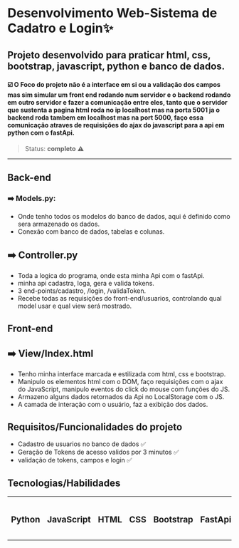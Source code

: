 # Desenvolvimento Web-Sistema de Cadatro e Login✨

## Projeto desenvolvido para praticar html, css, bootstrap, javascript, python e banco de dados. 

 #### ☑️ O Foco do projeto não é a interface em si ou a validação dos campos mas sim simular um front end rodando num servidor e o backend rodando em outro servidor e fazer a comunicação entre eles, tanto que o servidor que sustenta a pagina html roda no ip localhost mas na porta 5001 ja o backend roda tambem em localhost mas na port 5000, faço essa comunicação atraves de requisições do ajax do javascript para a api em python com o fastApi.
 
> Status: **completo** ⚠️
<hr>

## Back-end

 ### ➡️ Models.py:
- Onde tenho todos os modelos do  banco de dados, aqui é definido como sera armazenado os dados. 
- Conexão com banco de dados, tabelas e colunas.

## ➡️ Controller.py
- Toda a logica do programa, onde esta minha Api com o fastApi.
- minha api cadastra, loga, gera e valida tokens.
- 3 end-points/cadastro, /login, /validaToken.
- Recebe todas as requisições do front-end/usuarios, controlando qual model usar e qual view será mostrado.

## Front-end

## ➡️ View/Index.html
- Tenho minha interface marcada e estilizada com html, css e bootstrap.
- Manipulo os elementos html com o DOM, faço requisições com o ajax do JavaScript, manipulo eventos do click do mouse com funções do JS.
- Armazeno alguns dados retornados da Api no LocalStorage com o JS.
- A camada de interação com o usuário, faz a exibição dos dados.

## Requisitos/Funcionalidades do projeto
- Cadastro de usuarios no banco de dados ✅
- Geração de Tokens de acesso validos por 3 minutos ✅
- validação de tokens, campos e login ✅

## Tecnologias/Habilidades 
<table> 
  <tr>
  <td>
   <h3>Python</h3>  
  <td>
   <h3>JavaScript</h3>  
  </td>
  </td>
  <td>
  <h3>HTML</h3>
  </td>
   <td>
  <h3>CSS</h3>
  </td>
   <td>
  <h3>Bootstrap</h3>
  </td>
   <td>
  <h3>FastApi</h3>
  </td>
   <td>
  <h3>SQLite</h3>
  </td>
   <td>
   <h3>ORM SQLALCHEMY</h3>  
   </td>
    <td>
   <h3>MVC</h3>  
   </td>
      <td>
   <h3>Logica de programação</h3>  
   </td>
 </tr>
 

</table>

